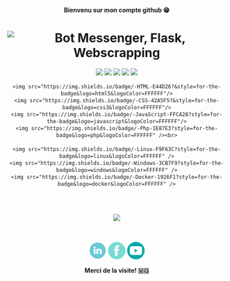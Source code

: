 
<p align=center>  <strong>Bienvenu sur mon compte github 😁</strong> <p>
<h1 align=center><img src="https://readme-typing-svg.herokuapp.com?font=jetbrains+mono&color=%231479BD&size=22&center=true&vCenter=true&lines=Python%2C+Odoo%2C+Docker;Vim%2C+Linux%2C+Flask" alt="Bot Messenger, Flask, Webscrapping"></h1>
<div align="center">
    <img src="https://img.shields.io/badge/-Odoo-C162DE?style=for-the-badge&logo=python&logoColor=FFFFFF"/>
    <img src="https://img.shields.io/badge/-Selenium-16C636?style=for-the-badge&logo=selenium&logoColor=FFFFFF"/>
    <img src="https://img.shields.io/badge/-Python-396E9B?style=for-the-badge&logo=python&logoColorhalf=FFFFFF"/> 
    <img src="https://img.shields.io/badge/-messenger-1BEFCF?style=for-the-badge&logo=Chatbot&logoColor=FFFFFF"/>
    <img src="https://img.shields.io/badge/-MySQL-E6892E?style=for-the-badge&logo=mysql&logoColor=FFFFFF"/><br>
  
    <img src="https://img.shields.io/badge/-HTML-E44D26?&style=for-the-badge&logo=html5&logoColor=FFFFFF"/>
    <img src="https://img.shields.io/badge/-CSS-42A5F5?&style=for-the-badge&logo=css3&logoColor=FFFFFF"/>
    <img src="https://img.shields.io/badge/-JavaScript-FFCA28?style=for-the-badge&logo=javascript&logoColor=FFFFFF"/>
    <img src="https://img.shields.io/badge/-Php-1E87E3?style=for-the-badge&logo=php&logoColor=FFFFFF" /><br>
   
    <img src="https://img.shields.io/badge/-Linux-F9F63C?style=for-the-badge&logo=linux&logoColor=FFFFFF" />
    <img src="https://img.shields.io/badge/-Windows-3CB7F9?style=for-the-badge&logo=windows&logoColor=FFFFFF" />
    <img src="https://img.shields.io/badge/-Docker-1926F1?style=for-the-badge&logo=docker&logoColor=FFFFFF" />
</div>
<br>
<br>
<p align=center>  
  <strong>
      <img src='https://komarev.com/ghpvc/?username=rivo2302&color=008080'>
  </strong> 
<p>
  <br>

<p align=center>
  <a href="https://www.linkedin.com/in/rajaonarivony/"><img margin-right=20 height=40 width=40 src="https://github.com/rootkit7628/rootkit7628/blob/main/img/linkedin.png"></a>
  <a href="https://www.facebook.com/rivolalaina.rajaonarivony"><img height=40 width=40 src="https://github.com/rootkit7628/rootkit7628/blob/main/img/fb.png"></a>
  <a href="#"><img height=40 width=40 src="https://github.com/rootkit7628/rootkit7628/blob/main/img/youtube.png"></a>
</p>
<p align=center>  <strong> Merci de la visite! 🇲🇬 </strong> <p>


                 
       
    

